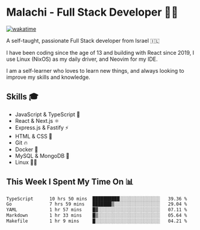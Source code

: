 # Malachi - Full Stack Developer 🚀🔥
[![wakatime](https://wakatime.com/badge/user/112ec769-e669-4b78-a46f-cf4343930741.svg)](https://wakatime.com/@112ec769-e669-4b78-a46f-cf4343930741)

A self-taught, passionate Full Stack developer from Israel 🇮🇱

I have been coding since the age of 13 and building with React since 2019, I use Linux (NixOS) as my daily driver, and Neovim for my IDE.

I am a self-learner who loves to learn new things, and always looking to improve my skills and knowledge.

## Skills 🎓
- JavaScript & TypeScript 💎
- React & Next.js ⚛️
- Express.js & Fastify ⚡️
- HTML & CSS 🎨
- Git 🔥
- Docker 🐳
- MySQL & MongoDB 💾
- Linux 👨‍💻

## This Week I Spent My Time On 📊
<!--START_SECTION:waka-->

```txt
TypeScript      10 hrs 50 mins  ██████████░░░░░░░░░░░░░░░   39.36 %
Go              7 hrs 59 mins   ███████▒░░░░░░░░░░░░░░░░░   29.04 %
YAML            1 hr 57 mins    █▓░░░░░░░░░░░░░░░░░░░░░░░   07.11 %
Markdown        1 hr 33 mins    █▒░░░░░░░░░░░░░░░░░░░░░░░   05.64 %
Makefile        1 hr 9 mins     █░░░░░░░░░░░░░░░░░░░░░░░░   04.21 %
```

<!--END_SECTION:waka-->
